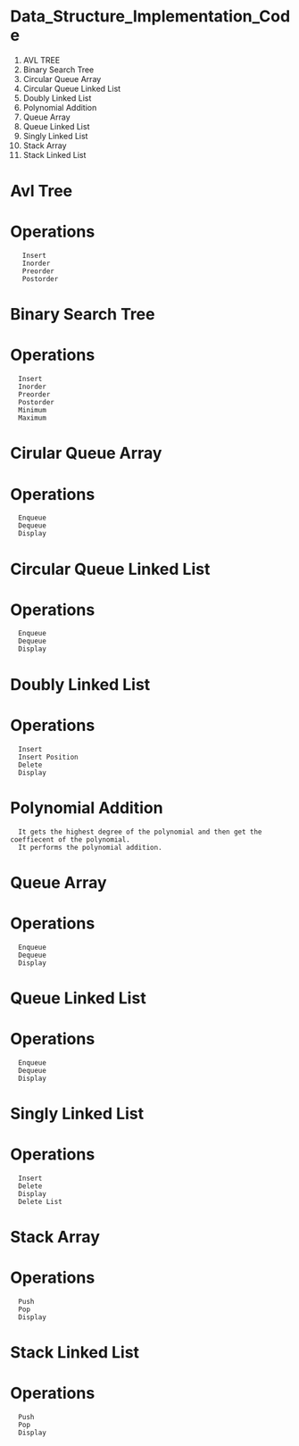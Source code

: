 # Data_Structure_Implementation_Code
1. AVL TREE
2. Binary Search Tree
3. Circular Queue Array
4. Circular Queue Linked List
5. Doubly Linked List
6. Polynomial Addition
7. Queue Array
8. Queue Linked List
9. Singly Linked List
10. Stack Array
11. Stack Linked List


# Avl Tree
# Operations
       Insert
       Inorder
       Preorder
       Postorder
# Binary Search Tree

# Operations
      Insert
      Inorder
      Preorder
      Postorder
      Minimum
      Maximum
# Cirular Queue Array
# Operations
      Enqueue
      Dequeue
      Display
# Circular Queue Linked List
# Operations
      Enqueue
      Dequeue
      Display
# Doubly Linked List
# Operations
      Insert
      Insert Position
      Delete
      Display
# Polynomial Addition
      It gets the highest degree of the polynomial and then get the coeffiecent of the polynomial.
      It performs the polynomial addition.
# Queue Array
# Operations
      Enqueue
      Dequeue
      Display
# Queue Linked List
# Operations
      Enqueue
      Dequeue
      Display

# Singly Linked List
# Operations
      Insert
      Delete
      Display
      Delete List
# Stack Array
# Operations
      Push
      Pop
      Display
# Stack Linked List
# Operations
      Push
      Pop
      Display






